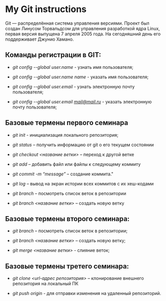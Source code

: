 # My Git instructions

Git — распределённая система управления версиями. Проект был создан Линусом Торвальдсом для управления разработкой ядра Linux, первая версия выпущена 7 апреля 2005 года. На сегодняшний день его поддерживает Джунио Хамано.

## Команды регистрации в GIT:

* *git config --global user.name* - узнать имя пользователя;

* *git config --global user.name name* - указать имя пользователя;

* *git config --global user.email* - узнать электронную почту пользователя;

* *git config --global user.email mail@mail.ru* - указать электронную почту пользователя;

## Базовые термены первого семинара

* *git init* - инициализация локального репозитория;

* *git status* – получить информацию от git о его текущем состоянии

* *git checkout <название ветки>* – переход к другой ветке

* *git add* – добавить файл или файлы к следующему коммиту

* *git commit -m “message”* – создание коммита."

* *git log* – вывод на экран истории всех коммитов с их хеш-кодами

* *git branch* – посмотреть список веток в репозитории

* *git branch <название ветки>* – создать новую ветку

## Базовые термены второго семинара:

* *git branch* – посмотреть список веток в репозитории;

* *git branch <название ветки>* – создать новую ветку;

* *git merge <название ветки>* - слияние веток;

## Базовые термены третего семинара:

* *git clone <url-адрес репозитория>* – клонирование внешнего репозитория на  локальный ПК

* *git push origin <branch>* - для отправки изменения на удаленный репозиторий.   
